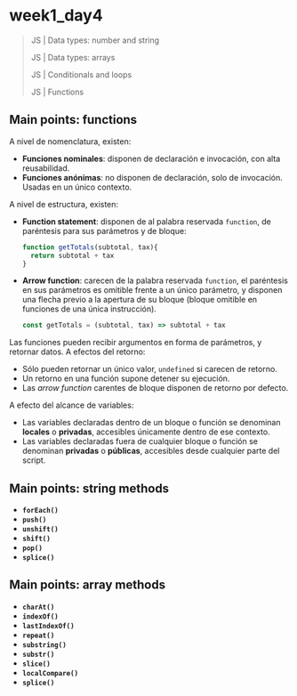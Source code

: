 # week1_day4

> JS | Data types: number and string
>
> JS | Data types: arrays
>
> JS | Conditionals and loops
>
> JS | Functions


## Main points: functions

A nivel de nomenclatura, existen:

- **Funciones nominales**: disponen de declaración e invocación, con alta reusabilidad.
- **Funciones anónimas**: no disponen de declaración, solo de invocación. Usadas en un único contexto.

A nivel de estructura, existen: 
- **Function statement**: disponen de al palabra reservada `function`, de paréntesis para sus parámetros y de bloque:
  ````javascript
  function getTotals(subtotal, tax){
    return subtotal + tax
  }
  ````
- **Arrow function**: carecen de la palabra reservada `function`, el paréntesis en sus parámetros es omitible frente a un único parámetro, y disponen una flecha previo a la apertura de su bloque (bloque omitible en funciones de una única instrucción).
  ````javascript
  const getTotals = (subtotal, tax) => subtotal + tax
  ````
Las funciones pueden recibir argumentos en forma de parámetros, y retornar datos. A efectos del retorno:
- Sólo pueden retornar un único valor,  `undefined` si carecen de retorno.
- Un retorno en una función supone detener su ejecución.
- Las _arrow function_ carentes de bloque disponen de retorno por defecto.

A efecto del alcance de variables:
- Las variables declaradas dentro de un bloque o función se denominan **locales** o **privadas**, accesibles únicamente dentro de ese contexto.
- Las variables declaradas fuera de cualquier bloque o función se denominan **privadas** o **públicas**, accesibles desde cualquier parte del script.

## Main points: string methods

- **`forEach()`**
- **`push()`**
- **`unshift()`**
- **`shift()`**
- **`pop()`**
- **`splice()`**


## Main points: array methods

- **`charAt()`**
- **`indexOf()`**
- **`lastIndexOf()`**
- **`repeat()`**
- **`substring()`**
- **`substr()`**
- **`slice()`**
- **`localCompare()`**
- **`splice()`**
